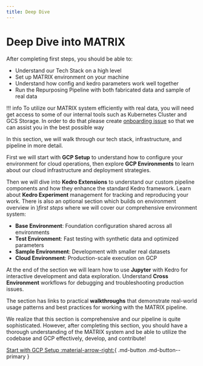 ```yaml
---
title: Deep Dive
---
```


# Deep Dive into MATRIX

After completing first steps, you should be able to:

- Understand our Tech Stack on a high level
- Set up MATRIX environment on your machine
- Understand how config and kedro parameters work well together
- Run the Repurposing Pipeline with both fabricated data and sample of real data

!!! info
    To utilize our MATRIX system efficiently with real data, you will need get access to some of our internal tools such as Kubernetes Cluster and GCS Storage. In order to do that please create [onboarding issue](https://github.com/everycure-org/matrix/issues/new?assignees=&labels=onboarding&projects=&template=onboarding.md&title=%3Cfirstname%3E+%3Clastname%3E) so that we can assist you in the best possible way

In this section, we will walk through our tech stack, infrastructure, and pipeline in more detail. 

First we will start with **GCP Setup** to understand how to configure your environment for cloud operations, then explore **GCP Environments** to learn about our cloud infrastructure and deployment strategies.

Then we will dive into **Kedro Extensions** to understand our custom pipeline components and how they enhance the standard Kedro framework. Learn about **Kedro Experiment** management for tracking and reproducing your work. There is also an optional section which builds on environment overview in )_first steps_ where we will cover our comprehensive environment system:
- **Base Environment**: Foundation configuration shared across all environments
- **Test Environment**: Fast testing with synthetic data and optimized parameters
- **Sample Environment**: Development with smaller real datasets
- **Cloud Environment**: Production-scale execution on GCP


At the end of the section we will learn how to use **Jupyter** with Kedro for interactive development and data exploration. Understand **Cross Environment** workflows for debugging and troubleshooting production issues.

The section has links to practical **walkthroughs** that demonstrate real-world usage patterns and best practices for working with the MATRIX pipeline.

We realize that this section is comprehensive and our pipeline is quite sophisticated. However, after completing this section, you should have a thorough understanding of the MATRIX system and be able to utilize the codebase and GCP effectively, develop, and contribute!

[Start with GCP Setup :material-arrow-right:](./gcp_setup.md){ .md-button .md-button--primary }